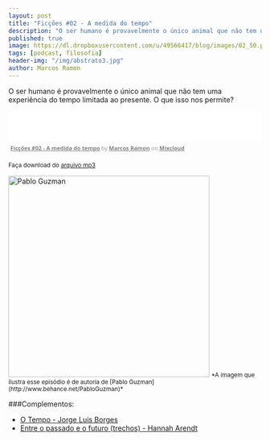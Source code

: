```yaml
---
layout: post
title: "Ficções #02 - A medida do tempo"
description: "O ser humano é provavelmente o único animal que não tem uma experiência do tempo limitada ao presente. O que isso nos permite?"
published: true
image: https://dl.dropboxusercontent.com/u/49566417/blog/images/02_50.png
tags: [podcast, filosofia]
header-img: "/img/abstrato3.jpg"
author: Marcos Ramon
---
```


O ser humano é provavelmente o único animal que não tem uma experiência do tempo limitada ao presente. O que isso nos permite?
          
<iframe src="//www.mixcloud.com/widget/iframe/?feed=http%3A%2F%2Fwww.mixcloud.com%2Fmarcosramon%2Ffic%C3%A7%C3%B5es-02-a-medida-do-tempo%2F&amp;mini=1&amp;embed_uuid=05cd8f13-4ce8-4d5f-bbb3-59c0cfe2dd72&amp;replace=0&amp;hide_cover=1&amp;hide_artwork=1&amp;embed_type=widget_standard&amp;hide_tracklist=1" frameborder="0" height="60" width="100%"></iframe><div style="clear: both; height: 3px; width: 652px;"></div><p style="display: block; font-size: 11px; font-family: 'Open Sans',Helvetica,Arial,sans-serif; margin: 0px; padding: 3px 4px; color: rgb(153, 153, 153); width: 652px;"><a href="http://www.mixcloud.com/marcosramon/fic%C3%A7%C3%B5es-02-a-medida-do-tempo/?utm_source=widget&amp;amp;utm_medium=web&amp;amp;utm_campaign=base_links&amp;amp;utm_term=resource_link" target="_blank" style="color:#808080; font-weight:bold;">Ficções #02 - A medida do tempo</a><span> by </span><a href="http://www.mixcloud.com/marcosramon/?utm_source=widget&amp;amp;utm_medium=web&amp;amp;utm_campaign=base_links&amp;amp;utm_term=profile_link" target="_blank" style="color:#808080; font-weight:bold;">Marcos Ramon</a><span> on </span><a href="http://www.mixcloud.com/?utm_source=widget&amp;utm_medium=web&amp;utm_campaign=base_links&amp;utm_term=homepage_link" target="_blank" style="color:#808080; font-weight:bold;"> Mixcloud</a></p><div style="clear: both; height: 3px; width: 652px;"></div>

<small>Faça download do [arquivo mp3](https://dl.dropboxusercontent.com/u/49566417/Podcast/Fic%C3%A7%C3%B5es/ficcoes4.mp3)</small>

<img src="https://dl.dropboxusercontent.com/u/49566417/blog/images/02_50.png" height="400" width="400" alt="Pablo Guzman">
<small>*A imagem que ilustra esse episódio é de autoria de [Pablo Guzman](http://www.behance.net/PabloGuzman)*</small>
     
###Complementos:
 - [O Tempo - Jorge Luis Borges](https://www.dropbox.com/s/msh6bonkcq9qwge/Jorge%20Luis%20Borges_O%20Tempo.pdf)
 - [Entre o passado e o futuro (trechos) - Hannah Arendt](https://www.dropbox.com/s/g2bvd842czgl74l/ARENDT%2C%20Hannah%20%281961%29%20Entre%20o%20passado%20e%20o%20futuro%20%28excertos%29.pdf)
